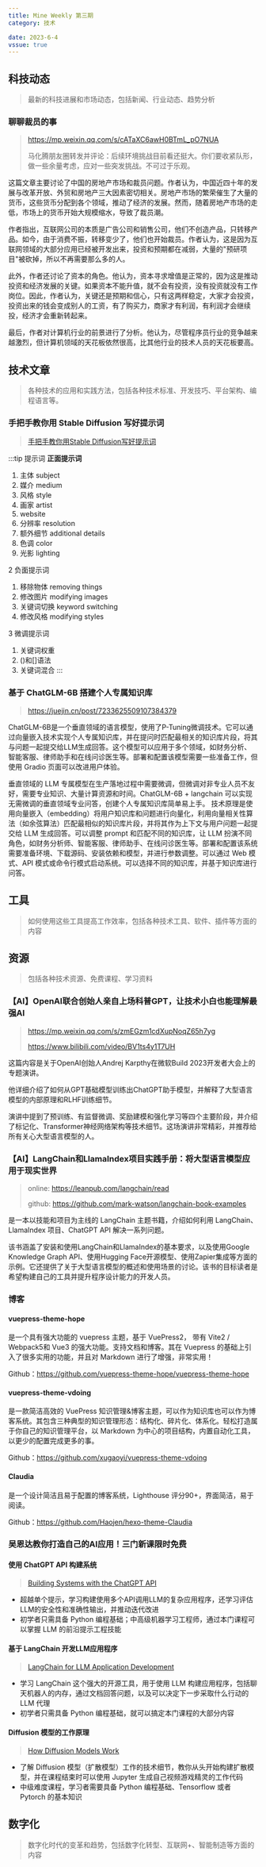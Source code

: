 ```yaml
---
title: Mine Weekly 第三期
category: 技术

date: 2023-6-4
vssue: true
---
```



## 科技动态
> 最新的科技进展和市场动态，包括新闻、行业动态、趋势分析

### 聊聊裁员的事
> https://mp.weixin.qq.com/s/cATaXC6awH0BTmL_pO7NUA
>
> 马化腾朋友圈转发并评论：后续环境挑战目前看还挺大。你们要收紧队形，做一些余量考虑，应对一些突发挑战。不可过于乐观。

这篇文章主要讨论了中国的房地产市场和裁员问题。作者认为，中国近四十年的发展与改革开放、外贸和房地产三大因素密切相关。房地产市场的繁荣催生了大量的货币，这些货币分配到各个领域，推动了经济的发展。然而，随着房地产市场的走低，市场上的货币开始大规模缩水，导致了裁员潮。

作者指出，互联网公司的本质是广告公司和销售公司，他们不创造产品，只转移产品。如今，由于消费不振，转移变少了，他们也开始裁员。作者认为，这是因为互联网领域的大部分应用已经被开发出来，投资和预期都在减弱，大量的"预研项目"被砍掉，所以不再需要那么多的人。

此外，作者还讨论了资本的角色。他认为，资本寻求增值是正常的，因为这是推动投资和经济发展的关键。如果资本不能升值，就不会有投资，没有投资就没有工作岗位。因此，作者认为，关键还是预期和信心，只有这两样稳定，大家才会投资，投资出来的钱会变成别人的工资，有了购买力，商家才有利润，有利润才会继续投，经济才会重新转起来。

最后，作者对计算机行业的前景进行了分析。他认为，尽管程序员行业的竞争越来越激烈，但计算机领域的天花板依然很高，比其他行业的技术人员的天花板要高。

## 技术文章
> 各种技术的应用和实践方法，包括各种技术标准、开发技巧、平台架构、编程语言等。

### 手把手教你用 Stable Diffusion 写好提示词
> [手把手教你用Stable Diffusion写好提示词](https://mp.weixin.qq.com/s/sEQpP5S7W_gsCUf3i7OZiQ)

:::tip 提示词
**正面提示词**
1. 主体 subject
2. 媒介 medium
3. 风格 style
4. 画家 artist
5. website
6. 分辨率 resolution
7. 额外细节 additional details
8. 色调 color
9. 光影 lighting

2 负面提示词
1. 移除物体 removing things
2. 修改图片 modifying images
3. 关键词切换 keyword switching
4. 修改风格 modifying styles

3 微调提示词
1. 关键词权重
2. ()和[]语法
3. 关键词混合
:::

### 基于 ChatGLM-6B 搭建个人专属知识库
> https://juejin.cn/post/7233625509107384379

ChatGLM-6B是一个垂直领域的语言模型，使用了P-Tuning微调技术。它可以通过向量嵌入技术实现个人专属知识库，并在提问时匹配最相关的知识库片段，将其与问题一起提交给LLM生成回答。这个模型可以应用于多个领域，如财务分析、智能客服、律师助手和在线问诊医生等。部署和配置该模型需要一些准备工作，但使用 Gradio 页面可以改进用户体验。

垂直领域的 LLM 专属模型在生产落地过程中需要微调，但微调对非专业人员不友好，需要专业知识、大量计算资源和时间。ChatGLM-6B + langchain 可以实现无需微调的垂直领域专业问答，创建个人专属知识库简单易上手。
技术原理是使用向量嵌入（embedding）将用户知识库和问题进行向量化，利用向量相关性算法（如余弦算法）匹配最相似的知识库片段，并将其作为上下文与用户问题一起提交给 LLM 生成回答。可以调整 prompt 和匹配不同的知识库，让 LLM 扮演不同角色，如财务分析师、智能客服、律师助手、在线问诊医生等。部署和配置该系统需要准备环境、下载源码、安装依赖和模型，并进行参数调整。可以通过 Web 模式、API 模式或命令行模式启动系统。可以选择不同的知识库，并基于知识库进行问答。

## 工具
> 如何使用这些工具提高工作效率，包括各种技术工具、软件、插件等方面的内容

## 资源
> 包括各种技术资源、免费课程、学习资料

### 【AI】OpenAI联合创始人亲自上场科普GPT，让技术小白也能理解最强AI
> https://mp.weixin.qq.com/s/zmEGzm1cdXupNoqZ65h7yg
>
> https://www.bilibili.com/video/BV1ts4y1T7UH

这篇内容是关于OpenAI创始人Andrej Karpthy在微软Build 2023开发者大会上的专题演讲。

他详细介绍了如何从GPT基础模型训练出ChatGPT助手模型，并解释了大型语言模型的内部原理和RLHF训练细节。

演讲中提到了预训练、有监督微调、奖励建模和强化学习等四个主要阶段，并介绍了标记化、Transformer神经网络架构等技术细节。这场演讲非常精彩，并推荐给所有关心大型语言模型的人。

### 【AI】LangChain和LlamaIndex项目实践手册：将大型语言模型应用于现实世界
> online: https://leanpub.com/langchain/read
>
> github: https://github.com/mark-watson/langchain-book-examples

是一本以技能和项目为主线的 LangChain 主题书籍，介绍如何利用 LangChain、LlamaIndex 项目、ChatGPT API 解决一系列问题。

该书涵盖了安装和使用LangChain和LlamaIndex的基本要求，以及使用Google Knowledge Graph API、使用Hugging Face开源模型、使用Zapier集成等方面的示例。它还提供了关于大型语言模型的概述和使用场景的讨论。该书的目标读者是希望构建自己的工具并提升程序设计能力的开发人员。

### 博客

#### vuepress-theme-hope 
是一个具有强大功能的 vuepress 主题，基于 VuePress2， 带有 Vite2 / Webpack5和 Vue3 的强大功能。支持文档和博客。其在 Vuepress 的基础上引入了很多实用的功能，并且对 Markdown 进行了增强，非常实用！

Github：https://github.com/vuepress-theme-hope/vuepress-theme-hope

#### vuepress-theme-vdoing 
是一款简洁高效的 VuePress 知识管理&博客主题，可以作为知识库也可以作为博客系统。其包含三种典型的知识管理形态：结构化、碎片化、体系化。轻松打造属于你自己的知识管理平台，以 Markdown 为中心的项目结构，内置自动化工具，以更少的配置完成更多的事。

Github：https://github.com/xugaoyi/vuepress-theme-vdoing

#### Claudia
是一个设计简洁且易于配置的博客系统，Lighthouse 评分90+，界面简洁，易于阅读。

Github：https://github.com/Haojen/hexo-theme-Claudia

### 吴恩达教你打造自己的AI应用！三门新课限时免费

#### 使用 ChatGPT API 构建系统 
> [Building Systems with the ChatGPT API](https://www.deeplearning.ai/short-courses/building-systems-with-chatgpt/)

- 超越单个提示，学习构建使用多个API调用LLM的复杂应用程序，还学习评估LLM的安全性和准确性输出，并推动迭代改进
- 初学者只需具备 Python 编程基础；中高级机器学习工程师，通过本门课程可以掌握 LLM 的前沿提示工程技能


#### 基于 LangChain 开发LLM应用程序
> [LangChain for LLM Application Development](https://www.deeplearning.ai/short-courses/langchain-for-llm-application-development/)

- 学习 LangChain 这个强大的开源工具，用于使用 LLM 构建应用程序，包括聊天机器人的内存，通过文档回答问题，以及可以决定下一步采取什么行动的 LLM 代理
- 初学者只需具备 Python 编程基础，就可以搞定本门课程的大部分内容

####  Diffusion 模型的工作原理
> [How Diffusion Models Work](https://www.deeplearning.ai/short-courses/how-diffusion-models-work/)

- 了解 Diffusion 模型（扩散模型）工作的技术细节，教你从头开始构建扩散模型，并在课程结束时可以使用 Jupyter 生成自己视频游戏精灵的工作代码
- 中级难度课程，学习者需要具备 Python 编程基础、Tensorflow 或者 Pytorch 的基本知识


## 数字化
> 数字化时代的变革和趋势，包括数字化转型、互联网+、智能制造等方面的内容
